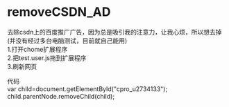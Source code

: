# removeCSDN_AD
去除csdn上的百度推广广告，因为总是吸引我的注意力，让我心烦，所以想去掉  
(并没有经过多台电脑测试，目前就自己能用)  
1.打开chome扩展程序  
2.把test.user.js拖到扩展程序  
3.刷新网页  

代码  
var child=document.getElementById("cpro_u2734133");  
child.parentNode.removeChild(child);
